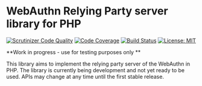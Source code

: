 WebAuthn Relying Party server library for PHP
=============================================

[![Scrutinizer Code Quality](https://scrutinizer-ci.com/g/madwizard-thomas/webauthn-server/badges/quality-score.png?b=master)](https://scrutinizer-ci.com/g/madwizard-thomas/webauthn-server/?branch=master)
[![Code Coverage](https://scrutinizer-ci.com/g/madwizard-thomas/webauthn-server/badges/coverage.png?b=master)](https://scrutinizer-ci.com/g/madwizard-thomas/webauthn-server/?branch=master)
[![Build Status](https://scrutinizer-ci.com/g/madwizard-thomas/webauthn-server/badges/build.png?b=master)](https://scrutinizer-ci.com/g/madwizard-thomas/webauthn-server/build-status/master)
[![License: MIT](https://img.shields.io/badge/License-MIT-yellow.svg)](https://opensource.org/licenses/MIT)


**Work in progress - use for testing purposes only **

This library aims to implement the relying party server of the WebAuthn in PHP. The library is currently being development and not yet ready to be used. APIs may change at any time until the first stable release.


